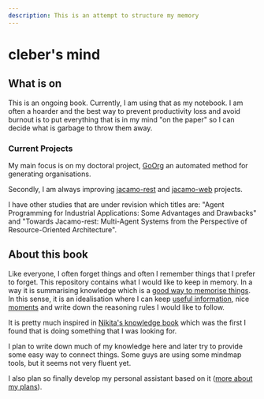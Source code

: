 ```yaml
---
description: This is an attempt to structure my memory
---
```


# cleber's mind

## What is on

This is an ongoing book. Currently, I am using that as my notebook. I am often a hoarder and the best way to prevent productivity loss and avoid burnout is to put everything that is in my mind "on the paper" so I can decide what is garbage to throw them away.

### Current Projects

My main focus is on my doctoral project, [GoOrg](https://github.com/cleberjamaral/autoOrgDesignProject) an automated method for generating organisations.

Secondly, I am always improving [jacamo-rest](https://github.com/jacamo-lang/jacamo-rest) and [jacamo-web](https://github.com/jacamo-lang/jacamo-web) projects.

I have other studies that are under revision which titles are: "Agent Programming for Industrial Applications: Some Advantages and Drawbacks" and "Towards Jacamo-rest: Multi-Agent Systems from the Perspective of Resource-Oriented Architecture".

## About this book

Like everyone, I often forget things and often I remember things that I prefer to forget. This repository contains what I would like to keep in memory. In a way it is summarising knowledge which is a [good way to memorise things](https://www.inc.com/jeff-haden/how-to-remember-anything-you-really-want-to-remember-backed-by-science.html). In this sense, it is an idealisation where I can keep [useful information](knowledge/), nice [moments](moments.md) and write down the reasoning rules I would like to follow.

It is pretty much inspired in [Nikita's knowledge book](https://github.com/nikitavoloboev/knowledge) which was the first I found that is doing something that I was looking for.

I plan to write down much of my knowledge here and later try to provide some easy way to connect things. Some guys are using some mindmap tools, but it seems not very fluent yet.

I also plan so finally develop my personal assistant based on it \([more about my plans](plans/)\).

